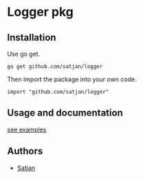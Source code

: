 # Logger pkg

## Installation

Use go get.

	go get github.com/satjan/logger

Then import the package into your own code.

	import "github.com/satjan/logger"

## Usage and documentation

[see examples](https://github.com/satjan/logger/tree/main/_examples)

## Authors
- [Satjan](https://github.com/satjan)